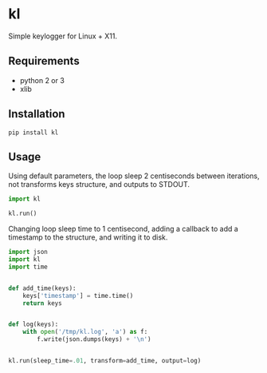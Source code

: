 # kl

Simple keylogger for Linux + X11.

## Requirements

- python 2 or 3
- xlib

## Installation

    pip install kl

## Usage

Using default parameters, the loop sleep 2 centiseconds between iterations, not
transforms keys structure, and outputs to STDOUT.

```python
import kl

kl.run()
```

Changing loop sleep time to 1 centisecond, adding a callback to add a timestamp
to the structure, and writing it to disk.

```python
import json
import kl
import time


def add_time(keys):
    keys['timestamp'] = time.time()
    return keys


def log(keys):
    with open('/tmp/kl.log', 'a') as f:
        f.write(json.dumps(keys) + '\n')


kl.run(sleep_time=.01, transform=add_time, output=log)
```
